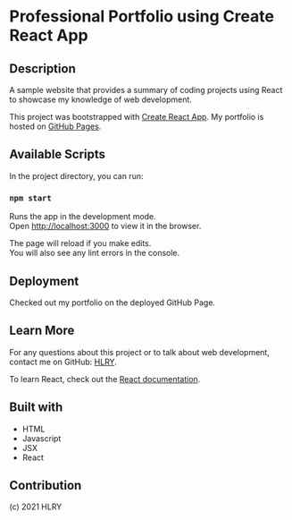 # Professional Portfolio using Create React App

## Description
A sample website that provides a summary of coding projects using React to showcase my knowledge of web development.

This project was bootstrapped with [Create React App](https://github.com/facebook/create-react-app). My portfolio is hosted on [GitHub Pages](https://github.com).

## Available Scripts

In the project directory, you can run:

### `npm start`

Runs the app in the development mode.\
Open [http://localhost:3000](http://localhost:3000) to view it in the browser.

The page will reload if you make edits.\
You will also see any lint errors in the console.

## Deployment

Checked out my portfolio on the deployed GitHub Page. 

## Learn More

For any questions about this project or to talk about web development, contact me on GitHub: [HLRY](https://github.com/hlry).

To learn React, check out the [React documentation](https://reactjs.org/).

## Built with
* HTML
* Javascript
* JSX
* React

## Contribution
(c) 2021 HLRY
